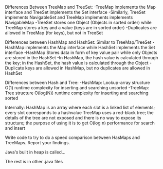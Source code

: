 Differences Between TreeMap and TreeSet:
  -TreeMap implements the Map interface and TreeSet implements the Set interface
  -Similarly, TreeSet implements NavigableSet and TreeMap implements implements NavigableMap
  -TreeSet stores one Object (Objects in sorted order) while TreeMap stores a key and a value (keys are in sorted order)
  -Duplicates are allowed in TreeMap (for keys), but not in TreeSet
  
Differences between HashMap and HashSet: Similar to TreeMap/TreeSet
  -HashMap implements the Map interface while HashSet implements the Set interface
  -HashMap Stores data in form of  key value pair while only Objects are stored in the HashSet
  -In HashMap, the hash value is calculated through the key; in the HashSet, the hash value is calculated through the Object
  -Duplicate keys are allowed in HashMap, but no duplicates are allowed in HashSet
  
Differences between Hash and Tree:
  -HashMap:
      Lookup-array structure
      O(1) runtime complexity for inserting and searching
      unsorted
  -TreeMap:
      Tree structure
      O(log(N)) runtime complexity for inserting and searching
      sorted
      

Internally:
  HashMap is an array where each slot is a linked list of elements; every slot corresponds to a hashvalue
  TreeMap uses a red-black tree; the details of the tree are not exposed and there is no way to expose its structure;
      the purpose of using it is to get O(log n) performance for search and insert
      
Write code to try to do a speed comparison between HasMaps and TreeMaps. Report your findings.

Java's built in heap is called...

The rest is in other .java files
